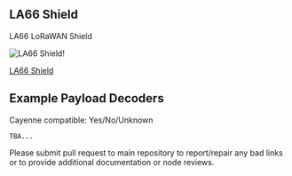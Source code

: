 ## LA66 Shield

LA66 LoRaWAN Shield

![LA66 Shield!](https://www.dragino.com/media/k2/items/cache/78d607068cd064420401737e12f83bae_L.jpg)

[LA66 Shield](https://www.dragino.com/products/lora/item/231-la66-lorawan-shield.html)

## Example Payload Decoders
Cayenne compatible: Yes/No/Unknown

```
TBA...
```

Please submit pull request to main repository to report/repair any bad links or to provide additional documentation or node reviews.